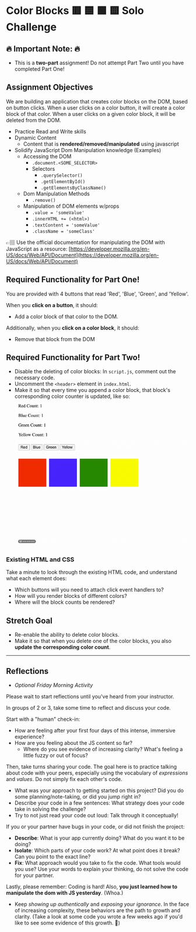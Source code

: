 # Color Blocks 🟥 🟦 🟩 🟨 Solo Challenge

## 🔥 Important Note: 🔥

* This is a **two-part** assignment! Do not attempt Part Two until you have completed Part One!

## Assignment Objectives

We are building an application that creates color blocks on the DOM, based on button clicks. When a user clicks on a color button, it will create a color block of that color. When a user clicks on a given color block, it will be deleted from the DOM.

- Practice Read and Write skills
- Dynamic Content
  - Content that is **rendered/removed/manipulated** using javascript
- Solidify JavaScript Dom Manipulation knowledge (Examples)
  - Accessing the DOM
    - `.document.<SOME_SELECTOR>`
    - Selectors
      - `.querySelector()`
      - `.getElementById()`
      - `.getElementsByClassName()`
  - Dom Manipulation Methods
    - `.remove()`
  - Manipulation of DOM elements w/props
    - `.value = 'someValue'`
    - `.innerHTML += (<html>) `
    - `.textContent = 'someValue'`
    - `.className = 'someClass'`

👉🏽 Use the official documentation for manipulating the DOM with JavaScript as a resource: [https://developer.mozilla.org/en-US/docs/Web/API/Document](https://developer.mozilla.org/en-US/docs/Web/API/Document)

## Required Functionality for Part One!

You are provided with 4 buttons that read 'Red', 'Blue', 'Green', and 'Yellow'.

When you **click on a button**, it should:
- Add a color block of that color to the DOM.

Additionally, when you **click on a color block**, it should:
- Remove that block from the DOM


## Required Functionality for Part Two!

* Disable the deleting of color blocks: In `script.js`, comment out the necessary code.
* Uncomment the `<header>` element in `index.html`.
* Make it so that every time you append a color block, that block's corresponding color counter is updated, like so:
  ![demo](./demo.gif)

### Existing HTML and CSS

Take a minute to look through the existing HTML code, and understand what each element does:

- Which buttons will you need to attach click event handlers to?
- How will you render blocks of different colors?
- Where will the block counts be rendered?

## Stretch Goal

* Re-enable the ability to delete color blocks.
* Make it so that when you delete one of the color blocks, you also **update the corresponding color count**.

---

## Reflections

* *Optional Friday Morning Activity*

Please wait to start reflections until you've heard from your instructor.

In groups of 2 or 3, take some time to reflect and discuss your code.

Start with a "human" check-in:

* How are feeling after your first four days of this intense, immersive experience?
* How are you feeling about the JS content so far?
  * Where do you see evidence of increasing clarity? What's feeling a little fuzzy or out of focus?

Then, take turns sharing your code. The goal here is to practice talking about code with your peers, especially using the vocabulary of *expressions* and *values*. Do not simply fix each other's code.

* What was your approach to getting started on this project? Did you do some planning/note-taking, or did you jump right in?
* Describe your code in a few sentences: What strategy does your code take in solving the challenge?
* Try to not just read your code out loud: Talk through it conceptually!

If you or your partner have bugs in your code, or did not finish the project:

* **Describe**: What is your app currently doing? What do you want it to be doing?
* **Isolate**: Which parts of your code work? At what point does it break? Can you point to the exact line?
* **Fix**: What approach would you take to fix the code. What tools would you use? Use your words to explain your thinking, do not solve the code for your partner.

Lastly, please remember: Coding is hard! Also, **you just learned how to manipulate the dom with JS yesterday**. (Whoa.)

* Keep *showing up authentically* and *exposing your ignorance*. In the face of increasing complexity, these behaviors are the path to growth and clarity. (Take a look at some code you wrote a few weeks ago if you'd like to see some evidence of this growth. 🙂)
